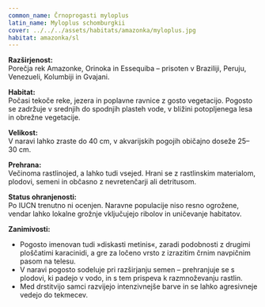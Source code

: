 ```yaml
---
common_name: Črnoprogasti myloplus
latin_name: Myloplus schomburgkii
cover: ../../../assets/habitats/amazonka/myloplus.jpg
habitat: amazonka/sl
---
```

**Razširjenost:**  
Porečja rek Amazonke, Orinoka in Essequiba – prisoten v Braziliji, Peruju, Venezueli, Kolumbiji in Gvajani.

**Habitat:**  
Počasi tekoče reke, jezera in poplavne ravnice z gosto vegetacijo. Pogosto se zadržuje v srednjih do spodnjih plasteh vode, v bližini potopljenega lesa in obrežne vegetacije.

**Velikost:**  
V naravi lahko zraste do 40 cm, v akvarijskih pogojih običajno doseže 25–30 cm.

**Prehrana:**  
Večinoma rastlinojed, a lahko tudi vsejed. Hrani se z rastlinskim materialom, plodovi, semeni in občasno z nevretenčarji ali detritusom.

**Status ohranjenosti:**  
Po IUCN trenutno ni ocenjen. Naravne populacije niso resno ogrožene, vendar lahko lokalne grožnje vključujejo ribolov in uničevanje habitatov.

**Zanimivosti:**  
- Pogosto imenovan tudi »diskasti metinis«, zaradi podobnosti z drugimi ploščatimi karacinidi, a gre za ločeno vrsto z izrazitim črnim navpičnim pasom na telesu.  
- V naravi pogosto sodeluje pri razširjanju semen – prehranjuje se s plodovi, ki padejo v vodo, in s tem prispeva k razmnoževanju rastlin.  
- Med drstitvijo samci razvijejo intenzivnejše barve in se lahko agresivneje vedejo do tekmecev.  
